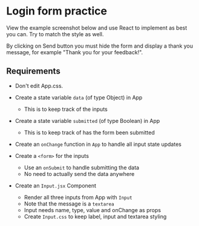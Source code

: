 # Login form practice

View the example screenshot below and use React to implement as best you can. Try to match the style as well.

By clicking on Send button you must hide the form and display a thank you message, for example "Thank you for your feedback!".

## Requirements

- Don't edit App.css.

- Create a state variable `data` (of type Object) in App

  - This is to keep track of the inputs

- Create a state variable `submitted` (of type Boolean) in App

  - This is to keep track of has the form been submitted

- Create an `onChange` function in `App` to handle all input state updates

- Create a `<form>` for the inputs

  - Use an `onSubmit` to handle submitting the data
  - No need to actually send the data anywhere

- Create an `Input.jsx` Component
  - Render all three inputs from App with `Input`
  - Note that the message is a `textarea`
  - Input needs name, type, value and onChange as props
  - Create `Input.css` to keep label, input and textarea styling
